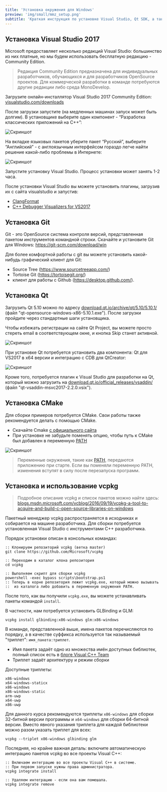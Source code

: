 ```yaml
---
title: 'Установка окружения для Windows'
preview: 'img/small/mmz_setup.png'
subtitle: 'Краткая инструкция по установке Visual Studio, Qt SDK, а также других инструментов и библиотек'
---
```


## Установка Visual Studio 2017

Microsoft предоставляет несколько редакций Visual Studio: большинство из них платные, но мы будем использовать бесплатную редакцию - Community Edition.

>Редакция Community Edition предназначена для индивидуальных разработчиков, обучающихся и для разработчиков OpenSource проектов. Для коммерческой разработки в команде потребуются другие редакции либо среда MonoDevelop.

Загрузите онлайн-инсталлятор Visual Studio 2017 Community Edition: [visualstudio.com/downloads](https://www.visualstudio.com/downloads/)

После загрузки запустите (на медленных машинах запуск может быть долгим).
В установщике выберите один компонент - “Разработка классических приложений на C++”:

![Скриншот](img/setup/vs2017ce_cpp.png)

На вкладке языковых пакетов уберите пакет “Русский”, выберите “Английский” - с англоязычным интерфейсом гораздо легче найти решение какой-либо проблемы в Интернете:

![Скриншот](img/setup/vs2017ce_en.png)

Запустите установку Visual Studio. Процесс установки может занять 1-2 часа.

После установки Visual Studio вы можете установить плагины, загрузив их с сайта visualstudio и запустив:

* [ClangFormat](https://marketplace.visualstudio.com/items?itemName=LLVMExtensions.ClangFormat)
* [C++ Debugger Visualizers for VS2017](https://marketplace.visualstudio.com/items?itemName=ArkadyShapkin.CDebuggerVisualizersforVS2017)

## Установка Git

Git - это OpenSource система контроля версий, представленная пакетом инструментов командной строки.
Скачайте и установите Git для Windows: https://git-scm.com/download/win

Для более комфортной работы с git вы можете установить какой-нибудь графический клиент для Git:

* Source Tree (https://www.sourcetreeapp.com/)
* Tortoise Git (https://tortoisegit.org/)
* клиент для работы с Github (https://desktop.github.com/).

## Установка Qt

Загрузить Qt 5.10 можно по адресу [download.qt.io/archive/qt/5.10/5.10.1/](https://download.qt.io/archive/qt/5.10/5.10.1/) (файл "qt-opensource-windows-x86-5.10.1.exe"). После загрузки пройдите через стандартные шаги установщика.

Чтобы избежать регистрации на сайте Qt Project, вы можете просто стереть email в соответствующем окне, и кнопка Skip станет активной.

![Скриншот](img/ui/qt-skip-registration.png)

При установке Qt потребуется установить два компонента: Qt для VS2017 в x64 версии и интеграцию с CDB для QtCreator:

![Скриншот](img/ui/qt-install-components.png)

Кроме того, потребуется плагин к Visual Studio для разработки на Qt, который можно загрузить на [download.qt.io/official_releases/vsaddin/](https://download.qt.io/official_releases/vsaddin/) (файл "qt-vsaddin-msvc2017-2.2.0.vsix").

## Установка CMake

Для сборки примеров потребуется CMake. Свои работы также рекомендуется делать с помощью CMake.

- Скачайте Cmake [с официального сайта](https://cmake.org/download/)
- При установке не забудьте поменять опцию, чтобы путь к CMake был добавлен в переменную [PATH](http://superuser.com/questions/284342/what-are-path-and-other-environment-variables-and-how-can-i-set-or-use-them)

![Скриншот](img/cmake_add_to_path.png)

>Переменные окружения, такие как [PATH](http://superuser.com/questions/284342/what-are-path-and-other-environment-variables-and-how-can-i-set-or-use-them), передаются приложению при старте. Если вы поменяли переменную PATH, изменения вступят в силу после перезапуска программ.

## Установка и использование vcpkg

>Подробное описание vcpkg и список пакетов можно найти здесь: [blogs.msdn.microsoft.com/vcblog/2016/09/19/vcpkg-a-tool-to-acquire-and-build-c-open-source-libraries-on-windows](https://blogs.msdn.microsoft.com/vcblog/2016/09/19/vcpkg-a-tool-to-acquire-and-build-c-open-source-libraries-on-windows/)

Пакетный менеджер vcpkg распространяется в исходниках и собирается на машине разработчика. Для сборки потребуется установленная Visual Studio с инструментами C++ разработчика.

Порядок установки описан в консольных командах:

```
:: Клонируем репозиторий vcpkg (ветка master)
git clone https://github.com/Microsoft/vcpkg

:: Переходим в каталог клона репозитория
cd vcpkg

:: Выполняем скрипт для сборки vcpkg
powershell -exec bypass scripts\bootstrap.ps1
:: Теперь в корне репозитория лежит vcpkg.exe, который можно вызывать
::  из каталога либо добавить в переменную окружения PATH.
```

После того, как вы получили `vcpkg.exe`, вы можете устанавливать пакеты командой `install`.

В частности, нам потребуется установить GLBinding и GLM:

```
vcpkg install glbinding:x86-windows glm:x86-windows
```

В команде, представленной выше, имена пакетов перечисляются по порядку, а в качестве суффикса используется так называемый "триплет": `имя_пакета:триплет`.

- Имя пакета задаёт одно из множества имён доступных библиотек, полный список есть в [блоге Visual C++ Team](https://blogs.msdn.microsoft.com/vcblog/2016/09/19/vcpkg-a-tool-to-acquire-and-build-c-open-source-libraries-on-windows/)
- Триплет задаёт архитектуру и режим сборки

Доступные триплеты:

```
x86-windows
x64-windows-staticx
x86-windows
x86-windows-static
arm-uwp
x64-uwp
x86-uwp
```

Для данного курса рекомендуются триплеты `x86-windows` для сборки 32-битной версии программы и `x64-windows` для сборки 64-битной версии. Вместо явного указания триплета для каждой библиотеки можно разом указать триплет для всех:

```
vcpkg --triplet x86-windows glbinding glm
```

Последняя, но крайне важная деталь: включите автоматическую интеграцию пакетов vcpkg во все проекты Visual C++:

```
:: Включаем интеграцию во все проекты Visual C++ в системе.
:: При первом запуске нужны права администратора.
vcpkg integrate install

:: Удаляем интеграцию - если она вам помешала.
vcpkg integrate remove
```
